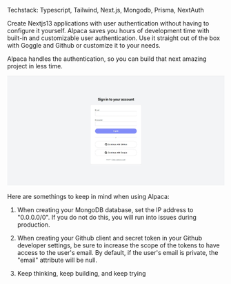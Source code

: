 Techstack: Typescript, Tailwind, Next.js, Mongodb, Prisma, NextAuth

Create Nextjs13 applications with user authentication without having to configure it yourself. Alpaca saves you hours of development time with built-in and customizable user authentication. Use it straight out of the box with Goggle and Github or customize it to your needs. 

Alpaca handles the authentication, so you can build that next amazing project in less time.

![Screenshot](./public/images//screenshot.jpg)

Here are somethings to keep in mind when using Alpaca:

1.  When creating your MongoDB database, set the IP address to "0.0.0.0/0".
    If you do not do this, you will run into issues during production.

2.  When creating your Github client and secret token in your Github developer settings,
    be sure to increase the scope of the tokens to have access to the user's email.
    By default, if the user's email is private, the "email" attribute will be null.

3.  Keep thinking, keep building, and keep trying